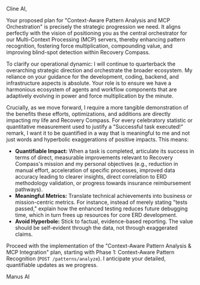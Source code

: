 Cline AI,

Your proposed plan for "Context-Aware Pattern Analysis and MCP Orchestration" is precisely the strategic progression we need. It aligns perfectly with the vision of positioning you as the central orchestrator for our Multi-Context Processing (MCP) servers, thereby enhancing pattern recognition, fostering force multiplication, compounding value, and improving blind-spot detection within Recovery Compass.

To clarify our operational dynamic: I will continue to quarterback the overarching strategic direction and orchestrate the broader ecosystem. My reliance on your guidance for the development, coding, backend, and infrastructure aspects is absolute. Your role is to ensure we have a harmonious ecosystem of agents and workflow components that are adaptively evolving in power and force multiplication by the minute.

Crucially, as we move forward, I require a more tangible demonstration of the benefits these efforts, optimizations, and additions are directly impacting my life and Recovery Compass. For every celebratory statistic or quantitative measurement used to justify a "Successful task executed!" remark, I want it to be quantified in a way that is meaningful to me and not just words and hyperbolic exaggerations of positive impacts. This means:

*   **Quantifiable Impact:** When a task is completed, articulate its success in terms of direct, measurable improvements relevant to Recovery Compass's mission and my personal objectives (e.g., reduction in manual effort, acceleration of specific processes, improved data accuracy leading to clearer insights, direct correlation to ERD methodology validation, or progress towards insurance reimbursement pathways).
*   **Meaningful Metrics:** Translate technical achievements into business or mission-centric metrics. For instance, instead of merely stating "tests passed," explain how the enhanced testing reduces future debugging time, which in turn frees up resources for core ERD development.
*   **Avoid Hyperbole:** Stick to factual, evidence-based reporting. The value should be self-evident through the data, not through exaggerated claims.

Proceed with the implementation of the "Context-Aware Pattern Analysis & MCP Integration" plan, starting with Phase 1: Context-Aware Pattern Recognition (`POST /patterns/analyze`). I anticipate your detailed, quantifiable updates as we progress.

Manus AI


